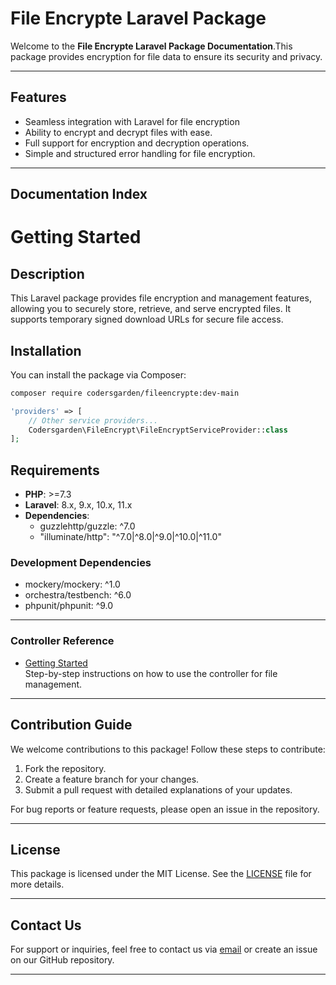 # File Encrypte Laravel Package

Welcome to the **File Encrypte Laravel Package Documentation**.This package provides encryption for file data to ensure its security and privacy.

---

## Features

- Seamless integration with Laravel for file encryption
- Ability to encrypt and decrypt files with ease.   
- Full support for encryption and decryption operations.
- Simple and structured error handling for file encryption.

---

## Documentation Index

# Getting Started

## Description
This Laravel package provides file encryption and management features, allowing you to securely store, retrieve, and serve encrypted files. It supports temporary signed download URLs for secure file access.

## Installation

You can install the package via Composer:

```bash
composer require codersgarden/fileencrypte:dev-main
```

```php
'providers' => [
    // Other service providers...
    Codersgarden\FileEncrypt\FileEncryptServiceProvider::class
];
```

## Requirements

- **PHP**: >=7.3
- **Laravel**: 8.x, 9.x, 10.x, 11.x
- **Dependencies**:
  - guzzlehttp/guzzle: ^7.0
  - "illuminate/http": "^7.0|^8.0|^9.0|^10.0|^11.0"

### Development Dependencies

- mockery/mockery: ^1.0
- orchestra/testbench: ^6.0
- phpunit/phpunit: ^9.0

---

### Controller Reference


- [Getting Started](docs/controller-reference/FileManager.md)  
  Step-by-step instructions on how to use the controller for file management.
---

## Contribution Guide

We welcome contributions to this package! Follow these steps to contribute:

1. Fork the repository.
2. Create a feature branch for your changes.
3. Submit a pull request with detailed explanations of your updates.

For bug reports or feature requests, please open an issue in the repository.

---

## License

This package is licensed under the MIT License. See the [LICENSE](LICENSE.md) file for more details.

---

## Contact Us

For support or inquiries, feel free to contact us via [email](mailto:support@codersgarden.com) or create an issue on our GitHub repository.

---

